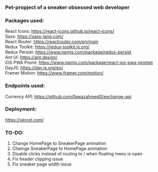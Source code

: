 ### Pet-propject of a sneaker obsessed web developer

### Packages used:
React Icons: https://react-icons.github.io/react-icons/
<br/>Sass: https://sass-lang.com/
<br/>React Router: https://reactrouter.com/en/main
<br/>Redux Toolkit: https://redux-toolkit.js.org/
<br/>Redux Persist: https://www.npmjs.com/package/redux-persist
<br/>Ant UI: https://ant.design/
<br/>iOS PWA Promt: https://www.npmjs.com/package/react-ios-pwa-prompt
<br/>DayJS: https://day.js.org/en/
<br/>Framer Motion: https://www.framer.com/motion/

### Endpoints used:
Currency API: https://github.com/fawazahmed0/exchange-api

### Deployment:
https://vercel.com/


### TO-DO:
1. Change HomePage to SneakerPage animation
2. Chamge SneakerPage to HomePage animation
3. Disable clicks instead of routing to / when floating menu is open
4. Fix header clipping issue
5. Fix sneaker page width issue